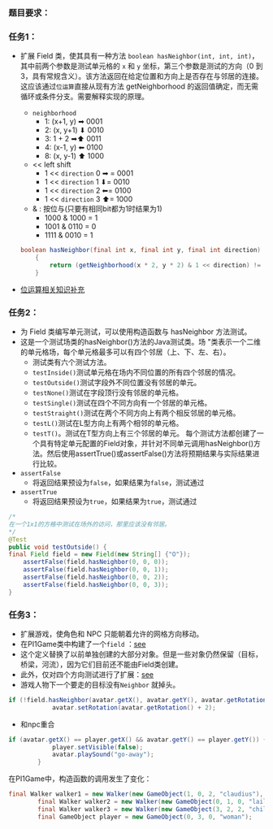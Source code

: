 ### 题目要求：

### 任务1：

- 扩展 Field 类，使其具有一种方法 `boolean hasNeighbor(int, int, int)`，其中前两个参数是测试单元格的 `x` 和 `y` 坐标，第三个参数是测试的方向（0 到 3，具有常规含义）。该方法返回在给定位置和方向上是否存在与邻居的连接。这应该通过`位运算`直接从现有方法 getNeighborhood 的返回值确定，而无需循环或条件分支。需要解释实现的原理。
    - `neighborhood`
        - 1: (x+1, y)  ➡     0001
        - 2: (x, y+1)  ⬇     0010
        - 3: 1 + 2    ➡⬆  0011
        - 4: (x-1, y)   ⬅     0100
        - 8: (x, y-1)   ⬆    1000
    - <<  left shift
        - 1 << `direction` 0 ➡ = 0001
        - 1 << `direction` 1 ⬇=  0010
        - 1 << `direction` 2 ⬅=  0100
        - 1 << `direction` 3 ⬆=  1000
    - & : 按位与(只要有相同bit都为1时结果为1)
        - 1000 & 1000 = 1
        - 1001 & 0110 = 0
        - 1111 & 0010 = 1
    
    ```java
    boolean hasNeighbor(final int x, final int y, final int direction)
        {
            return (getNeighborhood(x * 2, y * 2) & 1 << direction) != 0;
        }
    ```
    
- [位运算相关知识补充](https://www.runoob.com/w3cnote/bit-operation.html)

### 任务2：

- 为 Field 类编写单元测试，可以使用构造函数与 hasNeighbor 方法测试。
- 这是一个测试场类的hasNeighbor()方法的Java测试类。场 "类表示一个二维的单元格场，每个单元格最多可以有四个邻居（上、下、左、右）。
    - 测试类有六个测试方法。
    - `testInside()`测试单元格在场内不同位置的所有四个邻居的情况。
    - `testOutside()`测试字段外不同位置没有邻居的单元。
    - `testNone()`测试在字段顶行没有邻居的单元格。
    - `testSingle()`测试在四个不同方向有一个邻居的单元格。
    - `testStraight()`测试在两个不同方向上有两个相反邻居的单元格。
    - `testL()`测试在L型方向上有两个相邻的单元格。
    - `testT()`。测试在T型方向上有三个邻居的单元。
    每个测试方法都创建了一个具有特定单元配置的Field对象，并针对不同单元调用hasNeighbor()方法。然后使用assertTrue()或assertFalse()方法将预期结果与实际结果进行比较。
- `assertFalse`
    - 将返回结果预设为`false`，如果结果为`false`，测试通过
- `assertTrue`
    - 将返回结果预设为`true`，如果结果为`true`，测试通过

```java
/*
在一个1x1的方格中测试在场外的访问，那里应该没有邻居。
*/
@Test
public void testOutside() {
final Field field = new Field(new String[] {"O"});
	assertFalse(field.hasNeighbor(0, 0, 0));
	assertFalse(field.hasNeighbor(0, 0, 1));
	assertFalse(field.hasNeighbor(0, 0, 2));
	assertFalse(field.hasNeighbor(0, 0, 3));
}
```

### 任务3：

- 扩展游戏，使角色和 NPC 只能朝着允许的网格方向移动。
- 在PI1Game类中构建了一个`field` ：[see](https://github.com/Liiiiilyy/Uebung6/blob/e15af90ce1cda583f326d31e59793742dd6af7c9/src/PI1Game.java#L17)
- 这个定义替换了以前单独创建的大部分对象。但是一些对象仍然保留（目标，桥梁，河流），因为它们目前还不能由Field类创建。
- 此外，仅对四个方向测试进行了扩展：[see](https://github.com/Liiiiilyy/Uebung6/blob/e15af90ce1cda583f326d31e59793742dd6af7c9/src/PI1Game.java#L38)
- 游戏人物下一个要走的目标没有`Neighbor` 就掉头。

```java
if (!field.hasNeighbor(avatar.getX(), avatar.getY(), avatar.getRotation())) {
            avatar.setRotation(avatar.getRotation() + 2);
```

- 和npc重合

```java
if (avatar.getX() == player.getX() && avatar.getY() == player.getY()) {
            player.setVisible(false);
            avatar.playSound("go-away");
        }
```

在PI1Game中，构造函数的调用发生了变化：

```java
final Walker walker1 = new Walker(new GameObject(1, 0, 2, "claudius"), field);
        final Walker walker2 = new Walker(new GameObject(0, 1, 0, "laila"), field);
        final Walker walker3 = new Walker(new GameObject(3, 2, 2, "child"), field);
        final GameObject player = new GameObject(0, 3, 0, "woman");

```
